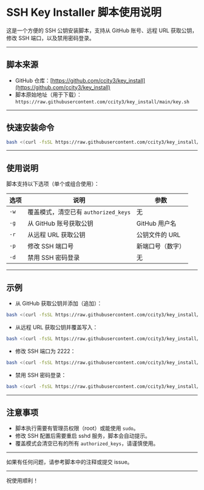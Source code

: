 # SSH Key Installer 脚本使用说明

这是一个方便的 SSH 公钥安装脚本，支持从 GitHub 账号、远程 URL 获取公钥，修改 SSH 端口，以及禁用密码登录。

---

## 脚本来源

- GitHub 仓库：[https://github.com/ccity3/key_install](https://github.com/ccity3/key_install)
- 脚本原始地址（用于下载）：  
  `https://raw.githubusercontent.com/ccity3/key_install/main/key.sh`

---

## 快速安装命令

```bash
bash <(curl -fsSL https://raw.githubusercontent.com/ccity3/key_install/main/key.sh) [选项]
```

---

## 使用说明

脚本支持以下选项（单个或组合使用）：

| 选项 | 说明                               | 参数               |
|-------|-----------------------------------|--------------------|
| `-w` | 覆盖模式，清空已有 `authorized_keys` | 无                 |
| `-g` | 从 GitHub 账号获取公钥             | GitHub 用户名       |
| `-r` | 从远程 URL 获取公钥                | 公钥文件的 URL      |
| `-p` | 修改 SSH 端口号                   | 新端口号（数字）    |
| `-d` | 禁用 SSH 密码登录                  | 无                 |

---

## 示例

- 从 GitHub 获取公钥并添加（追加）：

```bash
bash <(curl -fsSL https://raw.githubusercontent.com/ccity3/key_install/main/key.sh) -g username
```

- 从远程 URL 获取公钥并覆盖写入：

```bash
bash <(curl -fsSL https://raw.githubusercontent.com/ccity3/key_install/main/key.sh) -w -r https://example.com/mykey.pub
```

- 修改 SSH 端口为 2222：

```bash
bash <(curl -fsSL https://raw.githubusercontent.com/ccity3/key_install/main/key.sh) -p 2222
```

- 禁用 SSH 密码登录：

```bash
bash <(curl -fsSL https://raw.githubusercontent.com/ccity3/key_install/main/key.sh) -d
```

---

## 注意事项

- 脚本执行需要有管理员权限（root）或能使用 `sudo`。
- 修改 SSH 配置后需要重启 sshd 服务，脚本会自动提示。
- 覆盖模式会清空已有的所有 `authorized_keys`，请谨慎使用。

---

如果有任何问题，请参考脚本中的注释或提交 issue。

---

祝使用顺利！
